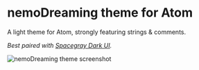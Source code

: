 # nemoDreaming theme for Atom

A light theme for Atom, strongly featuring strings & comments.

_Best paired with [Spacegray Dark UI](https://atom.io/packages/spacegray-dark-ui)._

![nemoDreaming theme screenshot](http://res.cloudinary.com/nemodreamer/image/upload/c_crop,r_5,w_1280,x_0,y_0/c_scale,w_800/v1400088597/nemoDreaming-theme_screenshot_gvy8mu.png)
